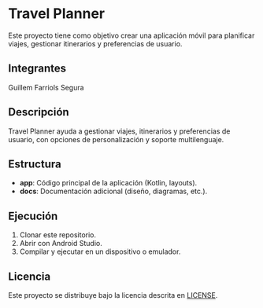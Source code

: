 # Travel Planner

Este proyecto tiene como objetivo crear una aplicación móvil para planificar viajes,
gestionar itinerarios y preferencias de usuario.

## Integrantes
Guillem Farriols Segura

## Descripción
Travel Planner ayuda a gestionar viajes, itinerarios y preferencias de usuario, con
opciones de personalización y soporte multilenguaje.

## Estructura
- **app**: Código principal de la aplicación (Kotlin, layouts).
- **docs**: Documentación adicional (diseño, diagramas, etc.).

## Ejecución
1. Clonar este repositorio.
2. Abrir con Android Studio.
3. Compilar y ejecutar en un dispositivo o emulador.

## Licencia
Este proyecto se distribuye bajo la licencia descrita en [LICENSE](LICENSE).
